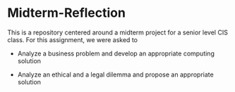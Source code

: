 # Midterm-Reflection
This is a repository centered around a midterm project for a senior level CIS class. 
For this assignment, we were asked to 

- Analyze a business problem and develop an appropriate computing solution

- Analyze an ethical and a legal dilemma and propose an appropriate solution
